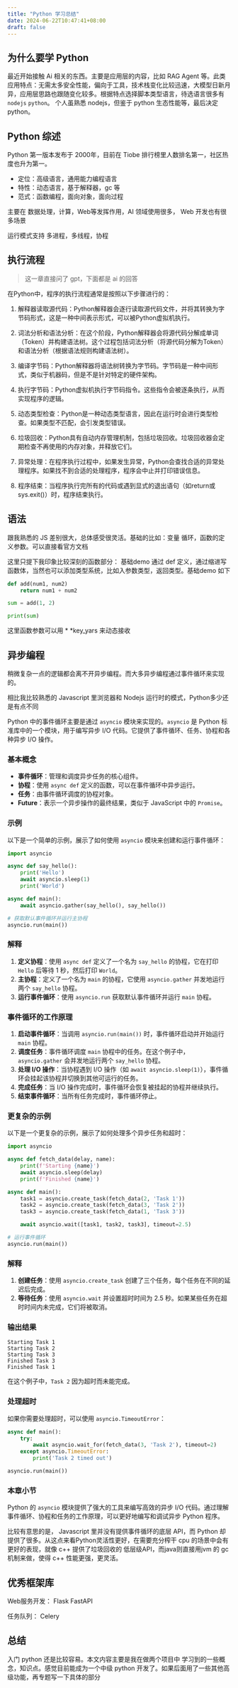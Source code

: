 ```yaml
---
title: "Python 学习总结"
date: 2024-06-22T10:47:41+08:00
draft: false
---
```


## 为什么要学 Python

最近开始接触 Ai 相关的东西。主要是应用层的内容，比如 RAG Agent 等。此类应用特点：无需太多安全性能，偏向于工具，技术栈变化比较迅速，大模型日新月异，应用层思路也跟随变化较多。根据特点选择脚本类型语言，待选语言很多有 `nodejs` `python`。 个人虽熟悉 nodejs，但鉴于 python 生态性能等，最后决定 python。

## Python 综述
Python 第一版本发布于 2000年，目前在 Tiobe 排行榜里人数排名第一，社区热度也升为第一。
* 定位：高级语言，通用能力编程语言
* 特性：动态语言，基于解释器，gc 等
* 范式：函数编程，面向对象，面向过程

主要在 数据处理，计算，Web等发挥作用，AI 领域使用很多， Web 开发也有很多场景

运行模式支持 多进程，多线程，协程

## 执行流程
> 这一章直接问了 gpt，下面都是 ai 的回答

在Python中，程序的执行流程通常是按照以下步骤进行的：

1. 解释器读取源代码：Python解释器会逐行读取源代码文件，并将其转换为字节码形式，这是一种中间表示形式，可以被Python虚拟机执行。

2. 词法分析和语法分析：在这个阶段，Python解释器会将源代码分解成单词（Token）并构建语法树。这个过程包括词法分析（将源代码分解为Token）和语法分析（根据语法规则构建语法树）。

3. 编译字节码：Python解释器将语法树转换为字节码。字节码是一种中间形式，类似于机器码，但是不是针对特定的硬件架构。

4. 执行字节码：Python虚拟机执行字节码指令。这些指令会被逐条执行，从而实现程序的逻辑。

5. 动态类型检查：Python是一种动态类型语言，因此在运行时会进行类型检查。如果类型不匹配，会引发类型错误。

6. 垃圾回收：Python具有自动内存管理机制，包括垃圾回收。垃圾回收器会定期检查不再使用的内存对象，并释放它们。

7. 异常处理：在程序执行过程中，如果发生异常，Python会查找合适的异常处理程序。如果找不到合适的处理程序，程序会中止并打印错误信息。

8. 程序结束：当程序执行完所有的代码或遇到显式的退出语句（如return或sys.exit()）时，程序结束执行。


## 语法

跟我熟悉的 JS 差别很大，总体感受很灵活。基础的比如：变量 循环，函数的定义参数。可以直接看官方文档

这里只提下我印象比较深刻的函数部分：
基础demo 通过 def 定义，通过缩进写函数体，当然也可以添加类型系统，比如入参数类型，返回类型。基础demo 如下

```python
def add(num1, num2)
    return num1 + num2

sum = add(1, 2)

print(sum)
```

这里函数参数可以用 * *key_yars 来动态接收

## 异步编程
稍微复杂一点的逻辑都会离不开异步编程。而大多异步编程通过事件循环来实现的。

相比我比较熟悉的 Javascript 里浏览器和 Nodejs 运行时的模式，Python多少还是有点不同

Python 中的事件循环主要是通过 `asyncio` 模块来实现的。`asyncio` 是 Python 标准库中的一个模块，用于编写异步 I/O 代码。它提供了事件循环、任务、协程和各种异步 I/O 操作。

### 基本概念

- **事件循环**：管理和调度异步任务的核心组件。
- **协程**：使用 `async def` 定义的函数，可以在事件循环中异步运行。
- **任务**：由事件循环调度的协程对象。
- **Future**：表示一个异步操作的最终结果，类似于 JavaScript 中的 `Promise`。

### 示例

以下是一个简单的示例，展示了如何使用 `asyncio` 模块来创建和运行事件循环：

```python
import asyncio

async def say_hello():
    print('Hello')
    await asyncio.sleep(1)
    print('World')

async def main():
    await asyncio.gather(say_hello(), say_hello())

# 获取默认事件循环并运行主协程
asyncio.run(main())
```

### 解释

1. **定义协程**：使用 `async def` 定义了一个名为 `say_hello` 的协程，它在打印 `Hello` 后等待 1 秒，然后打印 `World`。
2. **主协程**：定义了一个名为 `main` 的协程，它使用 `asyncio.gather` 并发地运行两个 `say_hello` 协程。
3. **运行事件循环**：使用 `asyncio.run` 获取默认事件循环并运行 `main` 协程。

### 事件循环的工作原理

1. **启动事件循环**：当调用 `asyncio.run(main())` 时，事件循环启动并开始运行 `main` 协程。
2. **调度任务**：事件循环调度 `main` 协程中的任务。在这个例子中，`asyncio.gather` 会并发地运行两个 `say_hello` 协程。
3. **处理 I/O 操作**：当协程遇到 I/O 操作（如 `await asyncio.sleep(1)`），事件循环会挂起该协程并切换到其他可运行的任务。
4. **完成任务**：当 I/O 操作完成时，事件循环会恢复被挂起的协程并继续执行。
5. **结束事件循环**：当所有任务完成时，事件循环停止。

### 更复杂的示例

以下是一个更复杂的示例，展示了如何处理多个异步任务和超时：

```python
import asyncio

async def fetch_data(delay, name):
    print(f'Starting {name}')
    await asyncio.sleep(delay)
    print(f'Finished {name}')

async def main():
    task1 = asyncio.create_task(fetch_data(2, 'Task 1'))
    task2 = asyncio.create_task(fetch_data(3, 'Task 2'))
    task3 = asyncio.create_task(fetch_data(1, 'Task 3'))

    await asyncio.wait([task1, task2, task3], timeout=2.5)

# 运行事件循环
asyncio.run(main())
```

### 解释

1. **创建任务**：使用 `asyncio.create_task` 创建了三个任务，每个任务在不同的延迟后完成。
2. **等待任务**：使用 `asyncio.wait` 并设置超时时间为 2.5 秒。如果某些任务在超时时间内未完成，它们将被取消。

### 输出结果

```
Starting Task 1
Starting Task 2
Starting Task 3
Finished Task 3
Finished Task 1
```

在这个例子中，`Task 2` 因为超时而未能完成。

### 处理超时

如果你需要处理超时，可以使用 `asyncio.TimeoutError`：

```python
async def main():
    try:
        await asyncio.wait_for(fetch_data(3, 'Task 2'), timeout=2)
    except asyncio.TimeoutError:
        print('Task 2 timed out')

asyncio.run(main())
```

### 本章小节

Python 的 `asyncio` 模块提供了强大的工具来编写高效的异步 I/O 代码。通过理解事件循环、协程和任务的工作原理，可以更好地编写和调试异步 Python 程序。

比较有意思的是， Javascript 里并没有提供事件循环的底层 API，而 Python 却提供了很多。从这点来看Python灵活性更好，在需要充分榨干 cpu 的场景中会有更好的表现，就像 c++ 提供了垃圾回收的 低层级API，而java则直接用jvm 的 gc 机制来做，使得 c++ 性能更强，更灵活。


## 优秀框架库

Web服务开发： Flask FastAPI

任务队列： Celery 


## 总结

入门 python 还是比较容易。本文内容主要是我在做两个项目中 学习到的一些概念，知识点。感觉目前能成为一个中级 python 开发了。如果后面用了一些其他高级功能，再专题写一下具体的部分